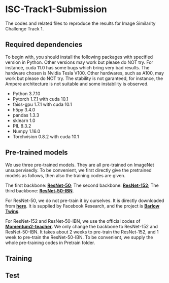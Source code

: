 # ISC-Track1-Submission
The codes and related files to reproduce the results for Image Similarity Challenge Track 1.

## Required dependencies
To begin with, you should install the following packages with specified version in Python. Other versions may work but please do NOT try. For instance, cuda 11.0 has some bugs which bring very bad results. The hardware chosen is Nvidia Tesla V100. Other hardwares, such as A100, may work but please do NOT try. The stability is not garanteed, for instance, the Ampere architecture is not suitable and some instability is observed.

* Python 3.7.10
* Pytorch 1.7.1 with cuda 10.1
* faiss-gpu 1.7.1 with cuda 10.1
* h5py 3.4.0
* pandas 1.3.3
* sklearn 1.0
* PIL 8.3.2
* Numpy 1.16.0
* Torchvision 0.8.2 with cuda 10.1

## Pre-trained models
We use three pre-trained models. They are all pre-trained on ImageNet unsupervisedly. To be convenient, we first directly give the pretrained models as follows, then also the training codes are given.

The first backbone: [**ResNet-50**](https://drive.google.com/file/d/14M57frgk3TX-yLF8diwALLHtPdCZ53mS/view?usp=sharing); The second backbone: [**ResNet-152**](https://drive.google.com/file/d/1-1QkeKCo9PrgDdUF3fe561JtEntd32hv/view?usp=sharing); The third backbone: [**ResNet-50-IBN**](https://drive.google.com/file/d/1-5B2B5VherIRHN9ahE-5L6w1VoWxBD_c/view?usp=sharing).

For ResNet-50, we do not pre-train it by ourselves. It is directly downloaded from [**here**](https://dl.fbaipublicfiles.com/barlowtwins/ep1000_bs2048_lrw0.2_lrb0.0048_lambd0.0051/resnet50.pth). It is supplied by Facebook Research, and the project is [**Barlow Twins**](https://github.com/facebookresearch/barlowtwins).

For ResNet-152 and ResNet-50-IBN, we use the official codes of [**Momentum2-teacher**](https://github.com/zengarden/momentum2-teacher). We only change the backbone to ResNet-152 and ResNet-50-IBN. It takes about 2 weeks to pre-train the ResNet-152, and 1 week to pre-train the ResNet-50-IBN. To be convenient, we supply the whole pre-training codes in Pretrain folder.


## Training


## Test
